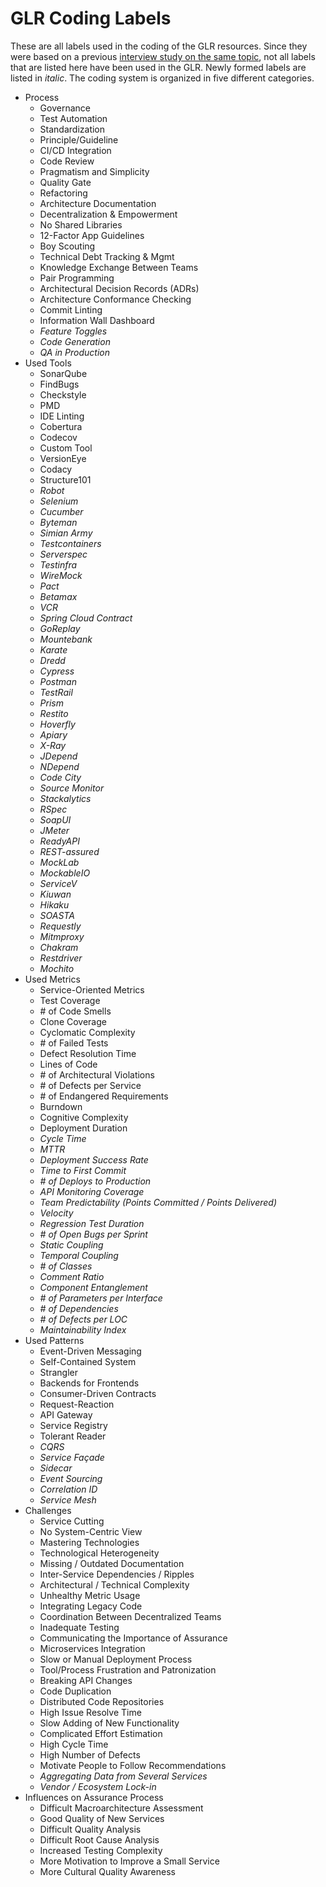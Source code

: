 # GLR Coding Labels
These are all labels used in the coding of the GLR resources.
Since they were based on a previous [interview study on the same topic](https://github.com/xJREB/research-microservices-evolvability-interviews), not all labels that are listed here have been used in the GLR.
Newly formed labels are listed in *italic*.
The coding system is organized in five different categories.

- Process
  - Governance
  - Test Automation
  - Standardization
  - Principle/Guideline
  - CI/CD Integration
  - Code Review
  - Pragmatism and Simplicity
  - Quality Gate
  - Refactoring
  - Architecture Documentation
  - Decentralization & Empowerment
  - No Shared Libraries
  - 12-Factor App Guidelines
  - Boy Scouting
  - Technical Debt Tracking & Mgmt
  - Knowledge Exchange Between Teams
  - Pair Programming
  - Architectural Decision Records (ADRs)
  - Architecture Conformance Checking
  - Commit Linting
  - Information Wall Dashboard
  - *Feature Toggles*
  - *Code Generation*
  - *QA in Production*
- Used Tools
  - SonarQube
  - FindBugs
  - Checkstyle
  - PMD
  - IDE Linting
  - Cobertura
  - Codecov
  - Custom Tool
  - VersionEye
  - Codacy
  - Structure101
  - *Robot*
  - *Selenium*
  - *Cucumber*
  - *Byteman*
  - *Simian Army*
  - *Testcontainers*
  - *Serverspec*
  - *Testinfra*
  - *WireMock*
  - *Pact*
  - *Betamax*
  - *VCR*
  - *Spring Cloud Contract*
  - *GoReplay*
  - *Mountebank*
  - *Karate*
  - *Dredd*
  - *Cypress*
  - *Postman*
  - *TestRail*
  - *Prism*
  - *Restito*
  - *Hoverfly*
  - *Apiary*
  - *X-Ray*
  - *JDepend*
  - *NDepend*
  - *Code City*
  - *Source Monitor*
  - *Stackalytics*
  - *RSpec*
  - *SoapUI*
  - *JMeter*
  - *ReadyAPI*
  - *REST-assured*
  - *MockLab*
  - *MockableIO*
  - *ServiceV*
  - *Kiuwan*
  - *Hikaku*
  - *SOASTA*
  - *Requestly*
  - *Mitmproxy*
  - *Chakram*
  - *Restdriver*
  - *Mochito*
- Used Metrics
  - Service-Oriented Metrics
  - Test Coverage
  - \# of Code Smells
  - Clone Coverage
  - Cyclomatic Complexity
  - \# of Failed Tests
  - Defect Resolution Time
  - Lines of Code
  - \# of Architectural Violations
  - \# of Defects per Service
  - \# of Endangered Requirements
  - Burndown
  - Cognitive Complexity
  - Deployment Duration
  - *Cycle Time*
  - *MTTR*
  - *Deployment Success Rate*
  - *Time to First Commit*
  - *\# of Deploys to Production*
  - *API Monitoring Coverage*
  - *Team Predictability (Points Committed / Points Delivered)*
  - *Velocity*
  - *Regression Test Duration*
  - *\# of Open Bugs per Sprint*
  - *Static Coupling*
  - *Temporal Coupling*
  - *\# of Classes*
  - *Comment Ratio*
  - *Component Entanglement*
  - *\# of Parameters per Interface*
  - *\# of Dependencies*
  - *\# of Defects per LOC*
  - *Maintainability Index*
- Used Patterns
  - Event-Driven Messaging
  - Self-Contained System
  - Strangler
  - Backends for Frontends
  - Consumer-Driven Contracts
  - Request-Reaction
  - API Gateway
  - Service Registry
  - Tolerant Reader
  - *CQRS*
  - *Service Façade*
  - *Sidecar*
  - *Event Sourcing*
  - *Correlation ID*
  - *Service Mesh*
- Challenges
  - Service Cutting
  - No System-Centric View
  - Mastering Technologies
  - Technological Heterogeneity
  - Missing / Outdated Documentation
  - Inter-Service Dependencies / Ripples
  - Architectural / Technical Complexity
  - Unhealthy Metric Usage
  - Integrating Legacy Code
  - Coordination Between Decentralized Teams
  - Inadequate Testing
  - Communicating the Importance of Assurance
  - Microservices Integration
  - Slow or Manual Deployment Process
  - Tool/Process Frustration and Patronization
  - Breaking API Changes
  - Code Duplication
  - Distributed Code Repositories
  - High Issue Resolve Time
  - Slow Adding of New Functionality
  - Complicated Effort Estimation
  - High Cycle Time
  - High Number of Defects
  - Motivate People to Follow Recommendations
  - *Aggregating Data from Several Services*
  - *Vendor / Ecosystem Lock-in*
- Influences on Assurance Process
  - Difficult Macroarchitecture Assessment
  - Good Quality of New Services
  - Difficult Quality Analysis
  - Difficult Root Cause Analysis
  - Increased Testing Complexity
  - More Motivation to Improve a Small Service
  - More Cultural Quality Awareness